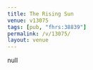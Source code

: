 ```yaml
---
title: The Rising Sun
venue: v13075
tags: [pub, "fhrs:38839"]
permalink: /v/13075/
layout: venue
---
```

null
